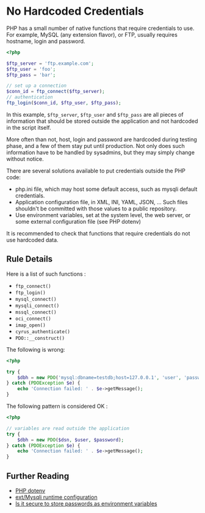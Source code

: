 <!-- Security -->
# No Hardcoded Credentials

PHP has a small number of native functions that require credentials to use. For example, MySQL (any extension flavor), or FTP, usually requires hostname, login and password. 


```php
<?php

$ftp_server = 'ftp.example.com';
$ftp_user = 'foo';
$ftp_pass = 'bar';

// set up a connection
$conn_id = ftp_connect($ftp_server);
// authentication
ftp_login($conn_id, $ftp_user, $ftp_pass); 

```

In this example, `$ftp_server`, `$ftp_user` and `$ftp_pass` are all pieces of information that should be stored outside the application and not hardcoded in the script itself. 

More often than not, host, login and password are hardcoded during testing phase, and a few of them stay put until production. Not only does such information have to be handled by sysadmins, but they may simply change without notice. 

There are several solutions available to put credentials outside the PHP code:

* php.ini file, which may host some default access, such as mysqli default credentials.
* Application configuration file, in XML, INI, YAML, JSON, ... Such files shouldn't be committed with those values to a public repository.
* Use environment variables, set at the system level, the web server, or some external configuration file (see PHP dotenv)

It is recommended to check that functions that require credentials do not use hardcoded data. 


## Rule Details

Here is a list of such functions : 

* `ftp_connect()`
* `ftp_login()`
* `mysql_connect()`
* `mysqli_connect()`
* `mssql_connect()`
* `oci_connect()`
* `imap_open()`
* `cyrus_authenticate()`
* `PDO::__construct()`


The following is wrong:

```php
<?php

try {
    $dbh = new PDO('mysql:dbname=testdb;host=127.0.0.1', 'user', 'password');
} catch (PDOException $e) {
    echo 'Connection failed: ' . $e->getMessage();
}

```


The following pattern is considered OK :

```php
<?php

// variables are read outside the application
try {
    $dbh = new PDO($dsn, $user, $password);
} catch (PDOException $e) {
    echo 'Connection failed: ' . $e->getMessage();
}

```


## Further Reading

* [PHP dotenv](https://github.com/vlucas/phpdotenv)
* [ext/Mysqli runtime configuration](http://php.net/mysqli.configuration)
* [Is it secure to store passwords as environment variables](http://stackoverflow.com/questions/12461484/is-it-secure-to-store-passwords-as-environment-variables-rather-than-as-plain-t)
